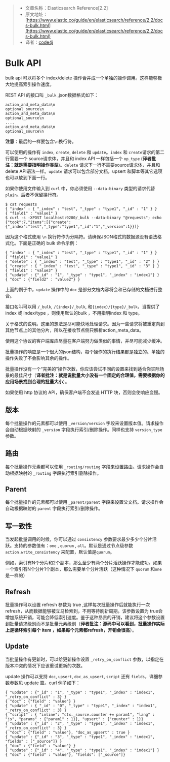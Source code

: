 >* 文章名称：Elasticsearch Reference[2.2]
>* 原文地址：[https://www.elastic.co/guide/en/elasticsearch/reference/2.2/docs-bulk.html](https://www.elastic.co/guide/en/elasticsearch/reference/2.2/docs-bulk.html)
>* 译者：[code4j](https://github.com/rpgmakervx)

# Bulk API

bulk api 可以将多个 index/delete 操作合并成一个单独的操作调用。这样能够极大地提高索引操作速度。

REST API 的接口叫 `_bulk` ,json数据格式如下：

```
action_and_meta_data\n
optional_source\n
action_and_meta_data\n
optional_source\n
....
action_and_meta_data\n
optional_source\n
```

**注意**：最后的一样要包含`\n`换行符。

可以使用的操作有 `index`, `create`, `delete` 和 `update`。`index` 和 `create`请求的第二行需要一个 source请求体，并且和 index API 一样包括一个 `op_type` (**译者批注：就是需要指明操作类型**)。`delete` 请求下一行不需要source请求体，并且和delete API语法一样。`update` 请求可以包含部分文档，upsert 和脚本等其它选项也可以放到下面一行。

如果你使用文件输入到 `curl` 中，你必须使用 `--data-binary` 类型的请求代替 `plain`。后者不保留换行符。

```
$ cat requests
{ "index" : { "_index" : "test", "_type" : "type1", "_id" : "1" } }
{ "field1" : "value1" }
$ curl -s -XPOST localhost:9200/_bulk --data-binary "@requests"; echo
{"took":7,"items":[{"create":{"_index":"test","_type":"type1","_id":"1","_version":1}}]}
```

因为这个格式使用 `\n` 换行符作为分隔符。请确保JSON格式的数据源没有语法格式化。下面是正确的 bulk 命令示例：

```
{ "index" : { "_index" : "test", "_type" : "type1", "_id" : "1" } }
{ "field1" : "value1" }
{ "delete" : { "_index" : "test", "_type" : "type1", "_id" : "2" } }
{ "create" : { "_index" : "test", "_type" : "type1", "_id" : "3" } }
{ "field1" : "value3" }
{ "update" : {"_id" : "1", "_type" : "type1", "_index" : "index1"} }
{ "doc" : {"field2" : "value2"} }
```

上面的例子中，`update` 操作中的 `doc` 是部分文档内容将会和已存储的文档进行整合。

接口名叫可以用 `/_bulk`, `/{index}/_bulk`, 和`{index}/{type}/_bulk`，当提供了index 或 index/type ，则使用默认的bulk ，不用指明index 和 type。

关于格式的说明。这里的想法是尽可能快地处理请求。因为一些请求将被重定向到其他节点上的其他分片，所以在接收节点侧只解析action_meta_data。

使用这个协议的客户端库应尽量在客户端努力做类似的事情，并尽可能减少缓冲。

批量操作的响应是一个很大的json结构，每个操作的执行结果都是独立的。单独的操作失败了不会影响其余的操作。

批量操作没有一个“完美的”操作次数，你应该尝试不同的设置来找到适合你实际场景的最佳尺寸（**译者批注：就是说批量大小没有一个固定的合理值，需要根据你的应用场景找到合理的批量大小**）。

如果使用 http 协议的 API，确保客户端不会发送 HTTP 块，否则会使响应变慢。

## 版本

每个批量操作的元素都可以使用 `_version/version` 字段来设置版本值。请求操作会自动根据映射的 `_version` 字段执行索引/删除操作。同样也支持 `version_type` 参数。

## 路由

每个批量操作元素都可以使用 `_routing/routing` 字段来设置路由。请求操作会自动根据映射的 `_routing` 字段执行索引删除操作。

## Parent

每个批量操作的元素都可以使用 `_parent/parent` 字段来设置父文档。请求操作会自动根据映射的 `parent` 字段执行索引/删除操作。

## 写一致性

当发起批量调用的时候，你可以通过 `consistency` 参数要求最少多少个分片活跃。支持的参数值有：`one` , `quorum` , `all`。默认是通过节点级参数 `action.write_consistency` 来配置，默认值是`quorum`。

例如，索引有N个分片和2个副本，那么至少有两个分片活跃操作才能成功。如果一个索引有N个分片1个副本，那么需要单个分片活跃（这种情况下 `quorum` 和`one` 是一样的）


## Refresh

批量操作可以设置 refresh 参数为 true ,这样每次批量操作后就能执行一次 refresh，从而数据能够被立马检索到，不用等待刷新周期。该参数设置为 true会增加系统开销，可能会降低索引速度。鉴于这种昂贵的开销，建议将这个参数设置到批量请求级别而不是批量元素级别（**译者批注：源码中可以看到，批量操作实际上是循环索引每个 item ，如果每个元素都refresh，开销会很高**）。

## Update

当批量操作有更新时，可以给更新操作设置 `_retry_on_conflict` 参数，以指定在版本冲突的情况下应该重试更新的次数。

update 操作可以支持 `doc`, `upsert`, `doc_as_upsert`, `script` 还有 `fields`，详细参数参数见 update 篇。curl 例子如下：

```
{ "update" : {"_id" : "1", "_type" : "type1", "_index" : "index1", "_retry_on_conflict" : 3} }
{ "doc" : {"field" : "value"} }
{ "update" : { "_id" : "0", "_type" : "type1", "_index" : "index1", "_retry_on_conflict" : 3} }
{ "script" : { "inline": "ctx._source.counter += param1", "lang" : "js", "params" : {"param1" : 1}}, "upsert" : {"counter" : 1}}
{ "update" : {"_id" : "2", "_type" : "type1", "_index" : "index1", "_retry_on_conflict" : 3} }
{ "doc" : {"field" : "value"}, "doc_as_upsert" : true }
{ "update" : {"_id" : "3", "_type" : "type1", "_index" : "index1", "fields" : ["_source"]} }
{ "doc" : {"field" : "value"} }
{ "update" : {"_id" : "4", "_type" : "type1", "_index" : "index1"} }
{ "doc" : {"field" : "value"}, "fields": ["_source"]}
```





